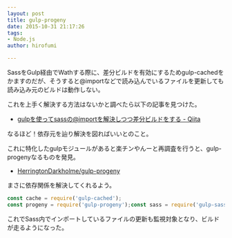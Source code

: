 ```yaml
---
layout: post
title: gulp-progeny
date: 2015-10-31 21:17:26
tags:
- Node.js
author: hirofumi

---
```

SassをGulp経由でWathする際に、差分ビルドを有効にするためgulp-cachedをかますのだが、そうすると@importなどで読み込んでいるファイルを更新しても読み込み元のビルドは動作しない。

これを上手く解決する方法はないかと調べたら以下の記事を見つけた。

-   [gulpを使ってsassの@importを解決しつつ差分ビルドをする - Qiita](http://qiita.com/joe-re/items/542b3f6fdc577cf50509)

なるほど！依存元を辿り解決を図ればいいとのこと。

これに特化したgulpモジュールがあると楽チンやんーと再調査を行うと、gulp-progenyなるものを発見。

-   [HerringtonDarkholme/gulp-progeny](https://github.com/HerringtonDarkholme/gulp-progeny)

まさに依存関係を解決してくれるよう。

```js
const cache = require('gulp-cached');
const progeny = require('gulp-progeny');const sass = require('gulp-sass');gulp.task('sass', () => {  return gulp.src('*.scss')    .pipe(cache('style'))    .pipe(progeny())    .pipe(sass())});
```

これでSass内でインポートしているファイルの更新も監視対象となり、ビルドが走るようになった。